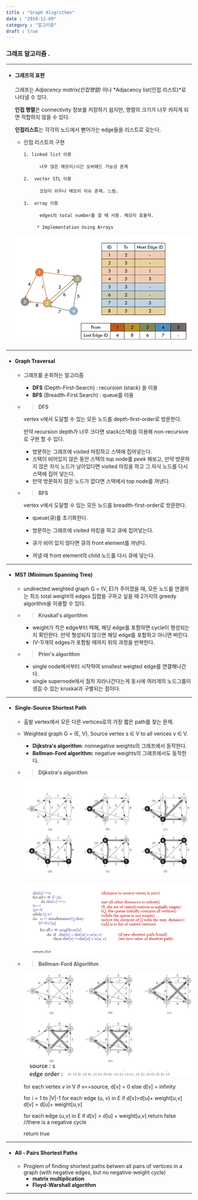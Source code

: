 ```yaml
---
title : "Graph Alogrithms"
date : "2018-12-09"
category : "알고리즘"
draft : true
---
```


### 그래프 알고리즘 .

------



* #### **그래프의 표현**

  그래프는 *Adjacency matrix(인접행렬)* 이나 *Adjacency list(인접 리스트)*로 나타낼 수 있다.

  **인접 행렬**은 connectivity 정보를 저장하기 쉽지만, 행렬의 크기가 너무 커지게 되면 적합하지 않을 수 있다.

  **인접리스트**는 각각의 노드에서 뻗어가는 edge들을 리스트로 갖는다.

  * 인접 리스트의 구현

        1. linked list 이용
    
              너무 많은 메모리/시간 오버헤드 가능성 존재
    
        2.  vector STL 이용
    
              코딩이 쉬우나 메모리 이슈 존재. 느림.
    
        3.  array 이용
    
              edges의 total number를 알 때 사용. 메모리 효율적.

             * Implementation Using Arrays

  ![](./01.PNG)

-----
* #### Graph Traversal

  * 그래프를 순회하는 알고리즘

      * **DFS** (Depth-First-Search) : recursion (stack) 을 이용
      * **BFS** (Breadth-First Search) : queue를 이용

  * > **DFS**

      vertex v에서 도달할 수 있는 모든 노드를 depth-first-order로 방문한다.

      만약 recursion depth가 너무 크다면 stack(스택)을 이용해 non-recursive로 구현 할 수 있다.

      * 방문하는 그래프에 visited 마킹하고 스택에 집어넣는다. 
      * 스택이 비어있지 않은 동안 스택의 top node를 *peek* 해보고, 만약 방문하지 않은 자식 노드가 남아있다면 visited 마킹을 하고 그 자식 노드를 다시 스택에 집어 넣는다.
      * 만약 방문하지 않은 노드가 없다면 스택에서 top node를 꺼낸다.

  * > **BFS**

      vertex v에서 도달할 수 있는 모든 노드를 breadth-first-order로 방문한다.

      * queue(큐)를 초기화한다. 
      * 방문하는 그래프에 visited 마킹을 하고 큐에 집어넣는다.
      * 큐가 비어 있지 않다면 큐의 front element를 꺼낸다.

      * 꺼낼 때 front element의 child 노드를 다시 큐에 넣는다.

------

* #### MST (Minimum Spanning Tree)

  * undirected weighted graph G = (V, E)가 주어졌을 때, 모든 노드를 연결하는 최소 total weight의 edges 집합을 구하고 싶을 때 2가지의 greedy algorithm을 이용할 수 있다.

  * > **Kruskal's algorithm**

      * weight가 작은 edge부터 택해, 해당 edge를 포함하면 cycle이 형성되는지 확인한다. 만약 형성되지 않으면 해당 edge를 포함하고 아니면 버린다.
      * (V-1)개의 edges가 포함될 때까지 위의 과정을 반복한다.

  * > **Prim's algorithm**

      * single node에서부터 시작하여 smallest weigted edge를 연결해나간다.
      * single supernode에서 점차 자라나간다는게 동시에 여러개의 노드그룹이 생길 수 있는 kruskal과 구별되는 점이다.

------

* #### Single-Source Shortest Path

  * 출발 vertex에서 모든 다른 vertices로의 가장 짧은 path를 찾는 문제.

  * Weighted graph G = (E, V),  Source vertex s ∈ V to all verices v ∈ V.

      * **Dijkstra's algorithm**: nonnegative weights의 그래프에서 동작한다.
      * **Bellman-Ford algorithm:** negative weights의 그래프에서도 동작한다. 

  * > **Dijkstra's algorithm**

    ![](./02.PNG)

    ![](./03.PNG)

  * > **Bellman-Ford Algorithm**

    ![](./04.PNG)



     
      for each vertex v in V
      	if v==source, d[v] = 0
      	else d[v] = infinity
      
      for i = 1 to |V|-1
      	for each edge (u, v) in E
      		if d[v]>d[u]+ weight[u,v]
      		   d[v] = d[u]+ weight[u,v]
      
      for each edge (u,v) in E
        if d[v] > d[u] + weight[u,v]
            return false //there is a negative cycle
      
      return true

------

* #### All - Pairs Shortest Paths

  * Proglem of finding shortest paths betwen all pairs of vertices in a graph (with negative edges, but no negative-weight cycle)
    * **matrix multiplication**
    * **Floyd-Warshall algorithm**

------